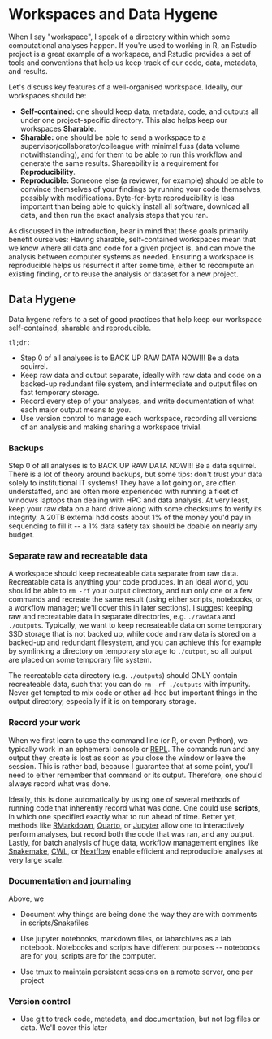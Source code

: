# Workspaces and Data Hygene

When I say "workspace", I speak of a directory within which some computational analyses happen. If you're used to working in R, an Rstudio project is a great example of a workspace, and Rstudio provides a set of tools and conventions that help us keep track of our code, data, metadata, and results.

Let's discuss key features of a well-organised workspace. Ideally, our workspaces should be:

- **Self-contained:** one should keep data, metadata, code, and outputs all under one project-specific directory. This also helps keep our workspaces **Sharable**.
- **Sharable:** one should be able to send a workspace to a supervisor/collaborator/colleague with minimal fuss (data volume notwithstanding), and for them to be able to run this workflow and generate the same results. Shareability is a requirement for **Reproducibility**.
- **Reproducible:** Someone else (a reviewer, for example) should be able to convince themselves of your findings by running your code themselves, possibly with modifications. Byte-for-byte reproducibility is less important than being able to quickly install all software, download all data, and then run the exact analysis steps that you ran.

As discussed in the introduction, bear in mind that these goals primarily benefit ourselves: Having sharable, self-contained workspaces mean that we know where all data and code for a given project is, and can move the analysis between computer systems as needed. Ensuring a workspace is reproducible helps us resurrect it after some time, either to recompute an existing finding, or to reuse the analysis or dataset for a new project.

## Data Hygene

Data hygene refers to a set of good practices that help keep our workspace self-contained, sharable and reproducible.

`tl;dr:`

- Step 0 of all analyses is to BACK UP RAW DATA NOW!!! Be a data squirrel.
- Keep raw data and output separate, ideally with raw data and code on a backed-up redundant file system, and intermediate and output files on fast temporary storage.
- Record every step of your analyses, and write documentation of what each major output means *to you*.
- Use version control to manage each workspace, recording all versions of an analysis and making sharing a workspace trivial.


### Backups

Step 0 of all analyses is to BACK UP RAW DATA NOW!!! Be a data squirrel. There is a lot of theory around backups, but some tips: don't trust your data solely to institutional IT systems! They have a lot going on, are often understaffed, and are often more experienced with running a fleet of windows laptops than dealing with HPC and data analysis. At very least, keep your raw data on a hard drive along with some checksums to verify its integrity. A 20TB external hdd costs about 1% of the money you'd pay in sequencing to fill it -- a 1% data safety tax should be doable on nearly any budget.


### Separate raw and recreatable data

A workspace should keep recreateable data separate from raw data. Recreatable data is anything your code produces. In an ideal world, you should be able to `rm -rf` your output directory, and run only one or a few commands and recreate the same result (using either scripts, notebooks, or a workflow manager; we'll cover this in later sections). I suggest keeping raw and recreatable data in separate directories, e.g. `./rawdata` and `./outputs`. Typically, we want to keep recreateable data on some temporary SSD storage that is not backed up, while code and raw data is stored on a backed-up and redundant filesystem, and you can achieve this for example by symlinking a directory on temporary storage to `./output`, so all output are placed on some temporary file system.

The recreatable data directory (e.g. `./outputs`) should ONLY contain recreateable data, such that you can do `rm -rf ./outputs` with impunity. Never get tempted to mix code or other ad-hoc but important things in the output directory, especially if it is on temporary storage.


### Record your work

When we first learn to use the command line (or R, or even Python), we typically work in an ephemeral console or [REPL](https://en.wikipedia.org/wiki/Read%E2%80%93eval%E2%80%93print_loop). The comands run and any output they create is lost as soon as you close the window or leave the session. This is rather bad, because I guarantee that at some point, you'll need to either remember that command or its output. Therefore, one should always record what was done.

Ideally, this is done automatically by using one of several methods of running code that inherently record what was done. One could use **scripts**, in which one specified exactly what to run ahead of time. Better yet, methods like [RMarkdown](https://rmarkdown.rstudio.com/), [Quarto](https://quarto.org/), or [Jupyter](https://jupyter.org/) allow one to interactively perform analyses, but record both the code that was ran, and any output. Lastly, for batch analysis of huge data, workflow management engines like [Snakemake](https://snakemake.readthedocs.io/), [CWL](https://www.commonwl.org/), or [Nextflow](https://www.commonwl.org/) enable efficient and reproducible analyses at very large scale.


### Documentation and journaling

Above, we 

- Document why things are being done the way they are with comments in scripts/Snakefiles
- Use jupyter notebooks, markdown files, or labarchives as a lab notebook. Notebooks and scripts have different purposes -- notebooks are for you, scripts are for the computer.


- Use tmux to maintain persistent sessions on a remote server, one per project

### Version control
- Use git to track code, metadata, and documentation, but not log files or data. We'll cover this later

